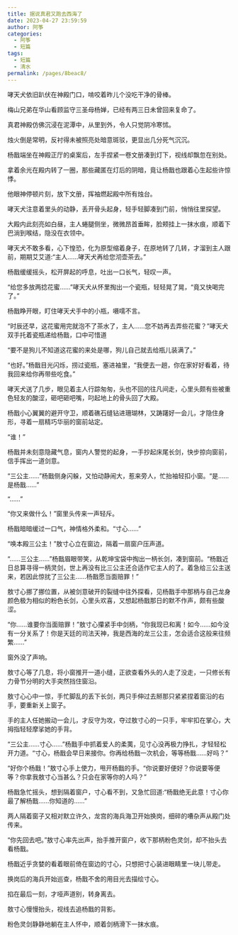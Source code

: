 ```yaml
---
title: 据说真君又跑去西海了
date: 2023-04-27 23:59:59
author: 阿筝
categories: 
  - 阿筝
  - 短篇
tags: 
  - 短篇
  - 清水
permalink: /pages/8beac8/
---
```


哮天犬依旧趴伏在神殿门口，啃咬着昨儿个没吃干净的骨棒。

梅山兄弟在华山看顾监守三圣母杨婵，已经有两三日未曾回来复命了。<!-- more -->  

真君神殿仿佛沉浸在泥潭中，从里到外，令人只觉阴冷寒怵。

烛火倒是常明，反衬得未被照亮处暗意斑驳，更显出几分死气沉沉。

杨戬端坐在神殿正厅的桌案后，左手捏紧一卷文册凑到灯下，视线却飘忽在别处。

拿着余光在殿内转了一圈，那些藏匿在灯后的阴暗，竟让杨戬也跟着心生起些许惊悸。

他眼神停顿片刻，放下文册，挥袖燃起殿中所有烛台。

哮天犬注意着里头的动静，丢开骨头起身，轻手轻脚凑到门前，悄悄往里探望。

大殿内此刻亮如白昼，主人蜷腿侧坐，微微昂首垂眸，脸颊挂上一抹水痕，顺着下巴淌到喉结，隐没在衣领中。

哮天犬不敢多看，心下惶恐，化为原型缩着身子，在原地转了几转，才溜到主人跟前，期期艾艾道:“主人……哮天犬再给您沏壶茶去。”

杨戬缓缓摇头，松开屏起的呼息，吐出一口长气，轻叹一声。

“给您多放两捻花蜜……”哮天犬从怀里掏出一个瓷瓶，轻轻晃了晃，“竟又快喝完了。”

杨戬睁开眼，盯住哮天犬手中的小瓶，嗫嚅不言。

“时辰还早，这花蜜用完就泡不了茶水了，主人……您不妨再去弄些花蜜？”哮天犬双手托着瓷瓶递给杨戬，口中可惜道

“要不是狗儿不知道这花蜜的来处是哪，狗儿自己就去给瓶儿装满了。”

“也好。”杨戬目光闪烁，捞过瓷瓶，塞进袖里，“我便去一趟，你在家好好看着，待我回来给你再带些吃食。”

哮天犬送了几步，眼见着主人行踪匆匆，头也不回的往凡间走，心里头颇有些被重色轻友的酸涩，砸吧砸吧嘴，叼起地上的骨头回了大殿。



杨戬小心翼翼的避开守卫，顺着礁石缝钻进珊瑚林，又踌躇好一会儿，才隐住身形，寻着一扇精巧华丽的窗前站定。

“谁！”

杨戬并未刻意隐藏气息，窗内人警觉的起身，一手抄起床尾长剑，快步掠向窗前，信手挥出一道剑意。

“三公主……”杨戬侧身闪躲，又怕动静闹大，惹来旁人，忙抬袖轻扣小窗。“是……是杨戬……”

“……”

“你又来做什么！”窗里头传来一声轻斥。

杨戬暗暗缓过一口气，神情格外柔和。“寸心……”

“唤本殿三公主！”敖寸心立在窗边，隔着一扇窗户压声道。

“……三公主……”杨戬眉眼带笑，从乾坤宝袋中掏出一柄长剑，凑到窗前。“杨戬近日总算寻得一柄灵剑，世上再没有比三公主还合适作它主人的了。着急给三公主送来，若因此惊扰了三公主……杨戬愿当面赔罪！”

敖寸心挪了挪位置，从被剑意破开的裂缝中往外探看，见杨戬手中那柄与自己龙身颜色极为相似的粉色长剑，心里头欢喜，又想起杨戬那日的默不作声，颇有些酸涩。

“你……谁要你当面赔罪！”敖寸心攥紧手中剑柄，“你我现已和离！如今……如今没有一分关系了！你是天廷的司法天神，我是西海的龙三公主，怎会适合这般来往频繁……”

窗外没了声响。

敖寸心等了几息，将小窗推开一道小缝，正欲查看外头的人走了没走，一只修长有力骨节分明的大手突然挡住窗沿。

敖寸心心中一惊，手忙脚乱的丢下长剑，两只手伸过去掰那只紧紧捏着窗沿的右手，要重新关上窗子。

手的主人任她搬动一会儿，才反守为攻，夺过敖寸心的一只手，牢牢扣在掌心，大拇指轻轻摩挲她的手背。

“三公主……寸心……”杨戬手中抓着爱人的柔荑，见寸心没再极力挣扎，才轻轻松开力道。“寸心，杨戬会早日来接你。你再给杨戬一次机会，等等杨戬……好吗？”

“好你个杨戬！”敖寸心手上使力，甩开杨戬的手。“你说要好便好？你说要等便等？你拿我敖寸心当甚么？只会在家等你的人吗？”

杨戬急忙摇头，想到隔着窗户，寸心看不到，又急忙回道:“杨戬绝无此意！寸心你最了解杨戬……你知道的……”

两人隔着窗子又相对默立许久，龙宫的海兵海卫开始换岗，细碎的嘈杂声从殿门处传来。

“你先回去吧。”敖寸心率先出声，抬手推开窗户，收下那柄粉色灵剑，却不抬头去看杨戬。

杨戬近乎贪婪的看着眼前倚在窗边的寸心，只想把寸心装进眼睛里一块儿带走。

换岗后的海兵开始巡查，杨戬不舍的用目光去描绘寸心。

掐在最后一刻，才哑声道别，转身离去。

敖寸心慢慢抬头，视线去追杨戬的背影。

粉色灵剑静静地躺在主人怀中，顺着剑柄滑下一抹水痕。
